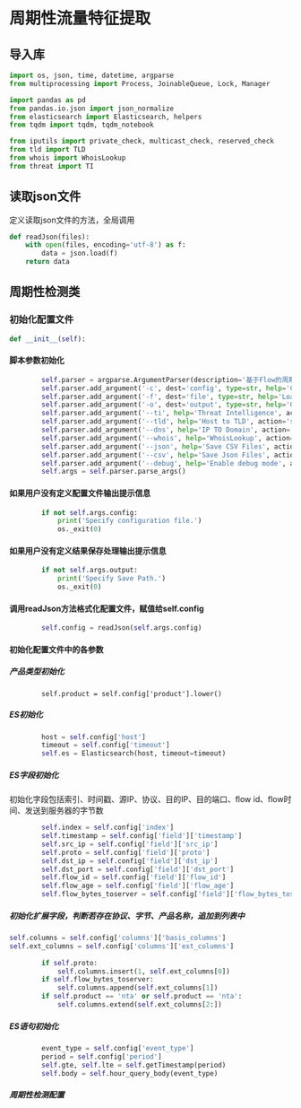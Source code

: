 # 周期性流量特征提取

## 导入库

```python
import os, json, time, datetime, argparse
from multiprocessing import Process, JoinableQueue, Lock, Manager

import pandas as pd
from pandas.io.json import json_normalize
from elasticsearch import Elasticsearch, helpers
from tqdm import tqdm, tqdm_notebook

from iputils import private_check, multicast_check, reserved_check
from tld import TLD
from whois import WhoisLookup
from threat import TI
```

## 读取json文件

定义读取json文件的方法，全局调用

```python
def readJson(files):
    with open(files, encoding='utf-8') as f:
        data = json.load(f)
    return data
```

## 周期性检测类

### 初始化配置文件

```python
def __init__(self):
```

#### 脚本参数初始化

```python
        self.parser = argparse.ArgumentParser(description='基于Flow的周期检测工具. by Homer.')
        self.parser.add_argument('-c', dest='config', type=str, help='Config Files. Default: config.json')
        self.parser.add_argument('-f', dest='file', type=str, help='Load local raw_data')
        self.parser.add_argument('-o', dest='output', type=str, help='Output Files')
        self.parser.add_argument('--ti', help='Threat Intelligence', action='store_true')
        self.parser.add_argument('--tld', help='Host to TLD', action='store_true')
        self.parser.add_argument('--dns', help='IP TO Domain', action='store_true')
        self.parser.add_argument('--whois', help='WhoisLookup', action='store_true')
        self.parser.add_argument('--json', help='Save CSV Files', action='store_true')
        self.parser.add_argument('--csv', help='Save Json Files', action='store_true')
        self.parser.add_argument('--debug', help='Enable debug mode', action='store_true')
        self.args = self.parser.parse_args()
```

#### 如果用户没有定义配置文件输出提示信息

```python
        if not self.args.config:
            print('Specify configuration file.')
            os._exit(0)
```

#### 如果用户没有定义结果保存处理输出提示信息

```python
        if not self.args.output:
            print('Specify Save Path.')
            os._exit(0)
```

#### 调用readJson方法格式化配置文件，赋值给self.config

```python
        self.config = readJson(self.args.config)
```

#### 初始化配置文件中的各参数

##### 产品类型初始化

```PYTHN
        self.product = self.config['product'].lower()
```

##### ES初始化

```python
        host = self.config['host']
        timeout = self.config['timeout']
        self.es = Elasticsearch(host, timeout=timeout)
```

##### ES字段初始化

初始化字段包括索引、时间戳、源IP、协议、目的IP、目的端口、flow id、flow时间、发送到服务器的字节数

```PYTHON
        self.index = self.config['index']
        self.timestamp = self.config['field']['timestamp']
        self.src_ip = self.config['field']['src_ip']
        self.proto = self.config['field']['proto']
        self.dst_ip = self.config['field']['dst_ip']
        self.dst_port = self.config['field']['dst_port']
        self.flow_id = self.config['field']['flow_id']
        self.flow_age = self.config['field']['flow_age']
        self.flow_bytes_toserver = self.config['field']['flow_bytes_toserver']
```

##### 初始化扩展字段，判断若存在协议、字节、产品名称，追加到列表中

```python
self.columns = self.config['columns']['basis_columns']
self.ext_columns = self.config['columns']['ext_columns']
        
        if self.proto:
            self.columns.insert(1, self.ext_columns[0])
        if self.flow_bytes_toserver:
            self.columns.append(self.ext_columns[1])
        if self.product == 'nta' or self.product == 'nta':
            self.columns.extend(self.ext_columns[2:])
```

##### ES语句初始化

```python
        event_type = self.config['event_type']
        period = self.config['period']
        self.gte, self.lte = self.getTimestamp(period)
        self.body = self.hour_query_body(event_type)
```

##### 周期性检测配置



